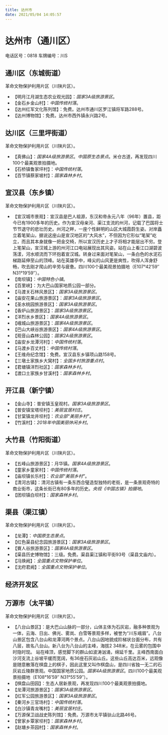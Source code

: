 ```yaml
---
title: 达州市
date: 2021/05/04 14:05:57
---
```


# 达州市（通川区）
电话区号：0818
车牌编号：川S
## 通川区（东城街道）
革命文物保护利用片区（川陕片区）。
* 【明月江月湖生态农业观光园】：*国家3A级旅游景区*。
* 【金石乡金山村】：*中国传统村落*。
* 【达州红军文化陈列馆】：免费。达州市通川区罗江镇将军路288号。
* 【达州博物馆】：免费。达州市西外镇永兴路2号。
## 达川区（三里坪街道）
革命文物保护利用片区（川陕片区）。
* 【真佛山】：*国家4A级旅游景区*。*中国原生态景点*。米仓古道，再发现四川100个最美观景拍摄地。
* 【石桥镇鲁家坪村】：*中国传统村落*。
* 【百节镇蔡家坡村】：*国家森林乡村*。
## 宣汉县（东乡镇）
革命文物保护利用片区（川陕片区）。
* 【宣汉城市景观】：宣汉县是巴人祖源，东汉和帝永元八年（96年）置县，距今已有1900多年的历史。作为宣汉母亲河、渠江支流的州河，记载了巴国将士节节退守的悲壮历史。州河之畔，一座个性鲜明的山区大城霞蔚生姿。对岸矗立着笔架山，据说这座山是宣汉地区的“大风水”，不但因为它形似“笔架”屹立，而且其本身就像一把金交椅，所以宣汉历史上才子将相才能层出不穷。登上笔架山，宣汉城上游的州河江口电站展现出其风姿。站在山上看江口湖碧波荡漾，河水顺流而下环抱着宣汉城。转身过来面对笔架山，一条白色的水泥石梯路延伸至山的顶峰。站在英雄亭中，峰尖的山风更是爽性，吹得人浑身舒畅，吹去刚才爬山的辛劳与疲惫。四川100个最美观景拍摄地（E107°42′59″ N31°19′59″）。
* 【南坝镇】：*中国特色小镇*。
* 【百里峡】：为大巴山国家地质公园一部分。
* 【马渡关石林风景区】：*国家3A级旅游景区*。
* 【庙安花果山旅游景区】：*国家3A级旅游景区*。
* 【圣水桃园旅游景区】：*国家3A级旅游景区*。
* 【香炉山旅游景区】：*国家3A级旅游景区*。
* 【洋烈水乡景区】：*国家4A级旅游景区*。
* 【峨城山旅游景区】：*国家4A级旅游景区*。
* 【巴山大峡谷旅游景区】：*国家4A级旅游景区*。
* 【观音山森林公园】：*国家2A级旅游景区*。
* 【庙安乡龙潭河村】：*中国传统村落*。
* 【马渡乡百丈村】：*中国传统村落*。
* 【王维舟纪念馆】：免费。宣汉县东乡镇项山路158号。
* 【三墩土家族乡大窝村】：*全国乡村旅游重点村*。
* 【君塘镇洋烈社区】：*国家森林乡村*。
* 【渡口土家族乡甘溪村】：*国家森林乡村*。
## 开江县（新宁镇）
* 【金山寺】：普安镇玉皇观村。*国家3A级旅游景区*。
* 【普安镇宝塔坝村】：*美丽宜居村庄*。
* 【甘棠镇龙井坝村】：*农业部“美丽乡村”*。
* 【竹溪村】：*2018年中国美丽休闲乡村*。
## 大竹县（竹阳街道）
革命文物保护利用片区（川陕片区）。
* 【五峰山旅游景区】：月华镇。*国家4A级旅游景区*。
* 【童家乡童家村】：*中国传统村落*。
* 【庙坝镇长乐村】：*农业部“美丽乡村”*。
* 【清河古镇】：清河古镇有一条东西合璧造型独特的老街，是一条景观奇特的商业街市，这条长街已有80多年的历史。*央视《中国古镇》拍摄地*。
* 【团坝镇白坝村】：*国家森林乡村*。
## 渠县（渠江镇）
革命文物保护利用片区（川陕片区）。
* 【龙潭】：*中国原生态景点*。
* 【红色渠县纪念园旅游景区】：*国家3A级旅游景区*。
* 【賨人谷旅游景区】：*国家4A级旅游景区*。
* 【渠县历史博物馆】：三级。免费。渠县渠江镇和平街93号（渠县文庙内）。
* 【冯焕阙】：*全国重点文物保护单位*。
* 【沈府君阙】：*全国重点文物保护单位*。
## 经济开发区
## 万源市（太平镇）
革命文物保护利用片区（川陕片区）。
* 【八台山景区】：是大巴山山脉的一部分，山体主体为石灰岩，融多种景观为一体，云海、日出、佛光、雾岚、白雪等景观多样，被誉为“川东峨眉”。八台山景区包含八台山和龙潭河两个景点。八台山因地貌成阶梯状台面分布，共有八层，故名八台山。新八台为八台山的主峰，海拔2 348米，在云雾的包围中时隐时现。 站在峰顶，感觉脚下的群山如波涛汹涌，绵延千里。主峰西南面白沙河支流上谷坡平缓而宽阔，有36座石灰岩山丘。这些山丘高达百米，远观像是随意散落在棋盘上的棋子，因此这里又叫作棋盘山，是四川省独一无二的石灰岩丘陵群景观。中国国家地质公园。*国家4A级旅游景区*。四川100个最美观景拍摄地（E108°16′59″ N31°55′59″）。
* 【棋盘山田园】：生态人居新景观，再发现四川100个最美观景拍摄地。
* 【龙潭河旅游景区】：*国家3A级旅游景区*。
* 【红军公园旅游景区】：*国家3A级旅游景区*。
* 【秦河乡三官场村】：*中国传统村落*。
* 【白沙镇青龙嘴村】：*美丽宜居村庄*。
* 【万源保卫战战史陈列馆】：免费。万源市太平镇驮山北路46号。
* 【曾家乡覃家坝村】：*国家森林乡村*。
* 【赵塘乡茶园村】：*国家森林乡村*。
